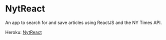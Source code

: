 # NytReact

  An app to search for and save articles using ReactJS and the NY Times API.

Heroku: [NytReact](https://mighty-coast-71998.herokuapp.com/)
